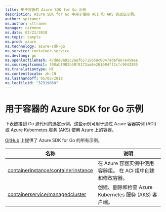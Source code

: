 ```yaml
---
title: 用于容器的 Azure SDK for Go 示例
description: Azure SDK for Go 中用于使用 ACI 和 AKS 的选定示例。
author: sptramer
ms.author: sttramer
manager: carmonm
ms.date: 03/21/2018
ms.topic: sample
ms.prod: azure
ms.technology: azure-sdk-go
ms.service: container-service
ms.devlang: go
ms.openlocfilehash: 47d8e8a92c2aaf657156b8c0047adafe87e459ee
ms.sourcegitcommit: f08abf902b48f8173aa6e261084ff2cfc9043305
ms.translationtype: HT
ms.contentlocale: zh-CN
ms.lasthandoff: 05/03/2018
ms.locfileid: "32319860"
---
```

# <a name="azure-sdk-for-go-samples-for-containers"></a>用于容器的 Azure SDK for Go 示例

下表链接到 Go 源代码的选定示例，这些示例可用于通过 Azure 容器实例 (ACI) 或 Azure Kubernetes 服务 (AKS) 使用 Azure 上的容器。 

[GitHub](https://github.com/Azure-Samples/azure-sdk-for-go-samples) 上提供了 Azure SDK for Go 的所有示例。

| 名称 | 说明 |
|------|-------------|
| [containerinstance/containerinstance](https://github.com/Azure-Samples/azure-sdk-for-go-samples/blob/master/containerinstance/containerinstance.go) | 在 Azure 容器实例中使用容器组。 在 ACI 组中创建和修改容器。 |
| [containerservice/managedcluster](https://github.com/Azure-Samples/azure-sdk-for-go-samples/blob/master/containerservice/managedcluster.go) | 创建、删除和检查 Azure Kubernetes 服务 (AKS) 客户端。 |
